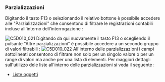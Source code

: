 ### Parzializzazioni

Digitando il tasto F13 o selezionando il relativo bottone è possibile accedere alle "Parzializzazioni" che consentono di filtrare le registrazioni contabili incluse all'interno dell'interrogazione : 

![C5D010_021](http://doc.smeup.com/immagini/MBDOC_OPE-C5BASE_01/C5D010_021.png)
Digitando da qui nuovamente il tasto F13 o scegliendo il pulsante "Altre parzializzazioni" è possibile accedere a un secondo gruppo di valori filtrabili : 
![C5D010_022](http://doc.smeup.com/immagini/MBDOC_OPE-C5BASE_01/C5D010_022.png)
All'interno delle parzializzazioni i campi sottolineati consentono di filtrare non solo per un singolo valore o per un range di valori ma anche per una lista di elementi. Per maggiori dettagli sull'utilizzo dele liste all'interno delle parzializzazioni si veda il seguente : 

- [Liste oggetti](Sorgenti/DOC_OPE/TA/B£AMO/B£_LIS)

